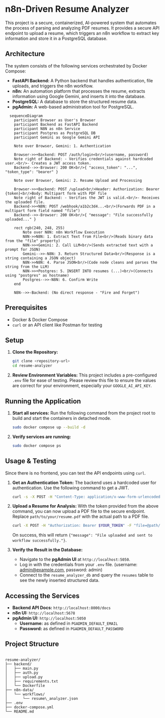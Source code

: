 # n8n-Driven Resume Analyzer

This project is a secure, containerized, AI-powered system that automates the process of parsing and analyzing PDF resumes. It provides a secure API endpoint to upload a resume, which triggers an n8n workflow to extract key information and store it in a PostgreSQL database.

## Architecture

The system consists of the following services orchestrated by Docker Compose:

* **FastAPI Backend:** A Python backend that handles authentication, file uploads, and triggers the n8n workflow.
* **n8n:** An automation platform that processes the resume, extracts information using Google Gemini, and inserts it into the database.
* **PostgreSQL:** A database to store the structured resume data.
* **pgAdmin:** A web-based administration tool for PostgreSQL.
  
```mermaid
  sequenceDiagram
    participant Browser as User's Browser
    participant Backend as FastAPI Backend
    participant N8N as n8n Service
    participant Postgres as PostgreSQL DB
    participant Gemini as Google Gemini API

    Note over Browser, Gemini: 1. Authentication
    
    Browser->>+Backend: POST /auth/login<br/>(username, password)
    Note right of Backend: - Verifies credentials against hardcoded user.<br/>- Creates a JWT access token.
    Backend-->>-Browser: 200 OK<br/>{ "access_token": "...", "token_type": "bearer" }

    Note over Browser, Gemini: 2. Resume Upload and Processing
    
    Browser->>+Backend: POST /upload<br/>Header: Authorization: Bearer {token}<br/>Body: Multipart form with PDF file
    Note right of Backend: - Verifies the JWT is valid.<br/>- Receives the uploaded file.
    Backend->>+N8N: POST /webhook/a1b2c3d4...<br/>(Forwards PDF in a multipart form field named "file")
    Backend-->>-Browser: 200 OK<br/>{ "message": "File successfully uploaded..." }

    rect rgb(240, 248, 255)
        Note over N8N: n8n Workflow Execution
        N8N->>N8N: 1. Extract Text from File<br/>(Reads binary data from the "file" property)
        N8N->>+Gemini: 2. Call LLM<br/>(Sends extracted text with a prompt for JSON)
        Gemini-->>-N8N: 3. Return Structured Data<br/>(Response is a string containing a JSON object)
        N8N->>N8N: 4. Parse JSON<br/>(Code node cleans and parses the string from the LLM)
        N8N->>+Postgres: 5. INSERT INTO resumes (...)<br/>(Connects using "postgres" as hostname)
        Postgres-->>-N8N: 6. Confirm Write
    end
    
    N8N-->>-Backend: (No direct response - "Fire and Forget")
```

## Prerequisites

* Docker & Docker Compose
* `curl` or an API client like Postman for testing

## Setup

1.  **Clone the Repository:**
    ```sh
    git clone <repository-url>
    cd resume-analyzer
    ```

2.  **Review Environment Variables:**
    This project includes a pre-configured `.env` file for ease of testing. Please review this file to ensure the values are correct for your environment, especially your `GOOGLE_AI_API_KEY`.


## Running the Application

1.  **Start all services:**
    Run the following command from the project root to build and start the containers in detached mode.
    ```bash
    sudo docker compose up --build -d
    ```

2.  **Verify services are running:**
    ```bash
    sudo docker compose ps
    ```

## Usage & Testing

Since there is no frontend, you can test the API endpoints using `curl`.

1.  **Get an Authentication Token:**
    The backend uses a hardcoded user for authentication. Use the following command to get a JWT.
    ```sh
    curl -s -X POST -H "Content-Type: application/x-www-form-urlencoded" -d "username=testuser&password=testpassword" http://localhost:8000/auth/login
    ```

2.  **Upload a Resume for Analysis:**
    With the token provided from the above command, you can now upload a PDF file to the secure endpoint. Replace `path/to/your/resume.pdf` with the actual path to a PDF file.
    ```sh
    curl -X POST -H "Authorization: Bearer $YOUR_TOKEN" -F "file=@path/to/your/resume.pdf" http://localhost:8000/upload
    ```
    On success, this will return `{"message": "File uploaded and sent to workflow successfully."}`.

3.  **Verify the Result in the Database:**
    - Navigate to the **pgAdmin UI** at `http://localhost:5050`.
    - Log in with the credentials from your `.env` file. (username: admin@example.com, password: admin)
    - Connect to the `resume_analyzer_db` and query the `resumes` table to see the newly inserted structured data.

## Accessing the Services

* **Backend API Docs:** `http://localhost:8000/docs`
* **n8n UI:** `http://localhost:5678`
* **pgAdmin UI:** `http://localhost:5050`
    * **Username:** as defined in `PGADMIN_DEFAULT_EMAIL`
    * **Password:** as defined in `PGADMIN_DEFAULT_PASSWORD`

## Project Structure

````

resume-analyzer/
├── backend/
│   ├── main.py
│   ├── auth.py
│   ├── upload.py
│   ├── requirements.txt
│   └── Dockerfile
├── n8n-data/
│   └── workflows/
│       └── resume\_analyzer.json
├── .env
├── docker-compose.yml
└── README.md
